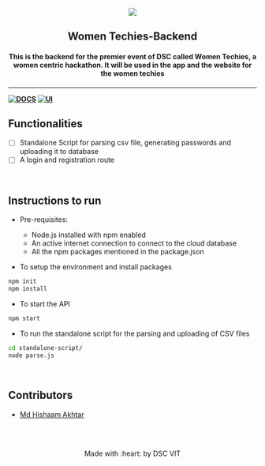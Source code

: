 <p align="center">
	<img src="https://user-images.githubusercontent.com/30529572/72455010-fb38d400-37e7-11ea-9c1e-8cdeb5f5906e.png" />
	<h2 align="center"> Women Techies-Backend </h2>
	<h4 align="center"> This is the backend for the premier event of DSC called Women Techies, a women centric hackathon. It will be used in the app and the website for the women techies <h4>
</p>

---
[![DOCS](https://img.shields.io/badge/Documentation-see%20docs-green?style=flat-square&logo=appveyor)](INSERT_LINK_FOR_DOCS_HERE)
  [![UI ](https://img.shields.io/badge/User%20Interface-Link%20to%20UI-orange?style=flat-square&logo=appveyor)](INSERT_UI_LINK_HERE)


## Functionalities
- [ ] Standalone Script for parsing csv file, generating passwords and uploading it to database
- [ ] A login and registration route

<br>


## Instructions to run

* Pre-requisites:
	-  Node.js installed with npm enabled
	-  An active internet connection to connect to the cloud database
	-  All the npm packages mentioned in the package.json

* To setup the environment and install packages
```bash
npm init
npm install 
```

* To start the API

```bash
npm start
```
* To run the standalone script for the parsing and uploading of CSV files

```bash
cd standalone-script/
node parse.js
```

<br>

## Contributors

* [  Md Hishaam Akhtar  ](https://github.com/mdhishaamakhtar)



<br>
<br>

<p align="center">
	Made with :heart: by DSC VIT
</p>
